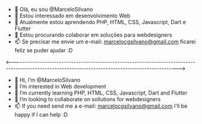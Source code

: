 - 👋 Olá, eu sou @MarceloSilvano
- 👀 Estou interessado em desenvolvimento Web
- 🌱 Atualmente estou aprendendo PHP, HTML, CSS, Javascript, Dart e Flutter
- 💞️ Estou procurando colaborar em soluções para webdesigners
- 📫 Se precisar me envie um e-mail: marcelocgsilvano@gmail.com ficarei feliz se puder ajudar :D 

<-------------------------------------------------------------------------------------------------------------------------------------------------->

- 👋 Hi, I’m @MarceloSilvano
- 👀 I’m interested in Web development
- 🌱 I’m currently learning PHP, HTML, CSS, Javascript, Dart and Flutter
- 💞️ I’m looking to collaborate on sollutions for webdesigners
- 📫 If you need send me a e-mail: marcelocgsilvano@gmail.com I'll be happy if I can help :D
